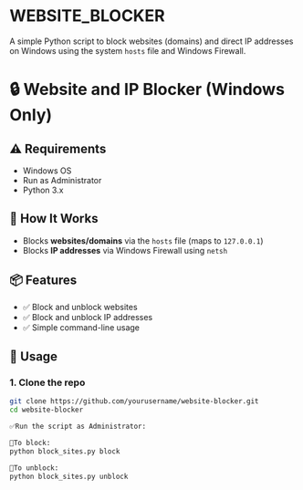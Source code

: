 # WEBSITE_BLOCKER
A simple Python script to block websites (domains) and direct IP addresses on Windows using the system `hosts` file and Windows Firewall.

# 🔒 Website and IP Blocker (Windows Only)

## ⚠️ Requirements

- Windows OS
- Run as Administrator
- Python 3.x

## 🚀 How It Works

- Blocks **websites/domains** via the `hosts` file (maps to `127.0.0.1`)
- Blocks **IP addresses** via Windows Firewall using `netsh`

## 📦 Features

- ✅ Block and unblock websites
- ✅ Block and unblock IP addresses
- ✅ Simple command-line usage

## 📂 Usage

### 1. Clone the repo

```bash
git clone https://github.com/yourusername/website-blocker.git
cd website-blocker

✅Run the script as Administrator: 

📂To block:
python block_sites.py block

📂To unblock:
python block_sites.py unblock